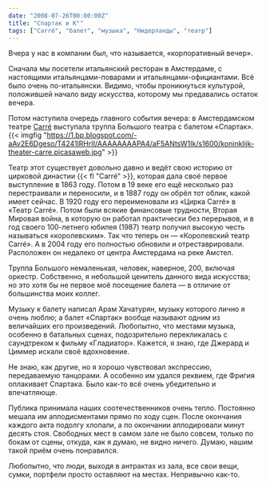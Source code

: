 ```yaml
---
date: "2008-07-26T00:00:00Z"
title: "Спартак и К°"
tags: ["Carré", "балет", "музыка", "Нидерланды", "театр"]
---
```


Вчера у нас в компании был, что называется, «корпоративный вечер».

Сначала мы посетели итальянский ресторан в Амстердаме, с настоящими итальянцами-поварами и итальянцами-официантами. Всё было очень по-итальянски. Видимо, чтобы проникнуться культурой, положившей начало виду искусства, которому мы предавались остаток вечера.

Потом наступила очередь главного события вечера: в Амстердамском театре [Carré](http://www.theatrecarre.nl/) выступала труппа Большого театра с балетом «Спартак».
{{< imgfig "https://1.bp.blogspot.com/-aAv2E6Dgeso/T4241lRHrII/AAAAAAAAPA4/aF5ANtsW1Ik/s1600/koninklijk-theater-carre.picasaweb.jpg" >}}

<!--more-->

Театр этот существует довольно давно и ведёт свою историю от цирковой династии {{< fl "Carré" >}}, которая дала своё первое выступление в 1863 году. Потом в 19 веке его ещё несколько раз перестраивали и переносили, и в 1887 году он обрёл тот облик, какой имеет сейчас. В 1920 году его переименовали из «Цирка Carré» в «Театр Carré». Потом были всякие финансовые трудности, Вторая Мировая война, в которую он работал практически без перерывов, и в год своего 100-летнего юбилея (1987) театр получил высокую честь называться «королевским». Так что теперь он — «Королевский театр Carré». А в 2004 году его полностью обновили и отреставрировали. Расположен он недалеко от центра Амстердама на реке Амстел.

Труппа Большого немаленькая, человек, наверное, 200, включая оркестр. Собственно, я небольшой ценитель данного вида искусства; но это хотя бы не первое моё посещение балета — в отличие от большинства моих коллег.

Музыку к балету написал Арам Хачатурян, музыку которого лично я очень люблю; а балет «Спартак» вообще называют одним из величайших его произведений. Любопытно, что местами музыка, особенно в батальных сценах, подозрительно перекликалась с саундтреком к фильму «Гладиатор». Кажется, я знаю, где Джерард и Циммер искали своё вдохновение.

Не знаю, как другие, но я хорошо чувствовал экспрессию, передаваемую танцорами. А особенно им удался реквием, где Фригия оплакивает Спартака. Было как-то всё очень убедительно и впечатляюще.

Публика принимала наших соотечественников очень тепло. Постоянно мешала им аплодисментами прямо по ходу сцен. После окончания каждого акта подолгу хлопали, а по окончании аплодировали минут десять стоя. Свободных мест в самом зале не было совсем, только по бокам от сцены, откуда, как я думаю, не видно ничего. Думаю, нашим такой приём очень понравился.

Любопытно, что люди, выходя в антрактах из зала, все свои вещи, сумки, портфели просто оставляют на местах. Непривычно как-то.
